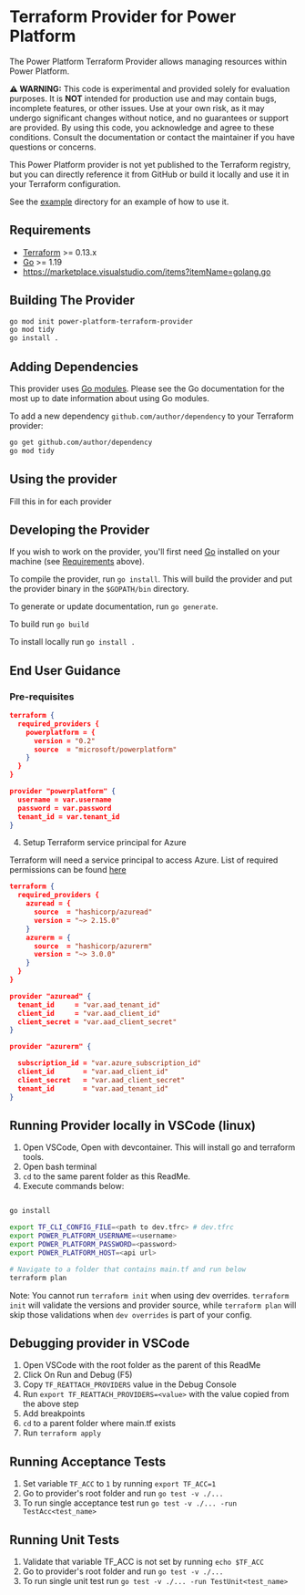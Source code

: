 # Terraform Provider for Power Platform

The Power Platform Terraform Provider allows managing resources within Power Platform.

**⚠️ WARNING:** This code is experimental and provided solely for evaluation purposes. It is **NOT** intended for production use and may contain bugs, incomplete features, or other issues. Use at your own risk, as it may undergo significant changes without notice, and no guarantees or support are provided. By using this code, you acknowledge and agree to these conditions. Consult the documentation or contact the maintainer if you have questions or concerns.

This Power Platform provider is not yet published to the Terraform registry, but you can directly reference it from GitHub or build it locally and use it in your Terraform configuration.

See the [example](./examples) directory for an example of how to use it.

## Requirements

- [Terraform](https://www.terraform.io/downloads.html) >= 0.13.x
- [Go](https://golang.org/doc/install) >= 1.19
- <https://marketplace.visualstudio.com/items?itemName=golang.go>

## Building The Provider

```sh
go mod init power-platform-terraform-provider
go mod tidy
go install .
```

## Adding Dependencies

This provider uses [Go modules](https://github.com/golang/go/wiki/Modules).
Please see the Go documentation for the most up to date information about using Go modules.

To add a new dependency `github.com/author/dependency` to your Terraform provider:

```sh
go get github.com/author/dependency
go mod tidy
```

## Using the provider

Fill this in for each provider

## Developing the Provider

If you wish to work on the provider, you'll first need [Go](http://www.golang.org) installed on your machine (see [Requirements](#requirements) above).

To compile the provider, run `go install`. This will build the provider and put the provider binary in the `$GOPATH/bin` directory.

To generate or update documentation, run `go generate`.

To build run `go build`

To install locally run `go install .`

## End User Guidance

### Pre-requisites  


```json
terraform {
  required_providers {
    powerplatform = {
      version = "0.2"
      source  = "microsoft/powerplatform"
    }
  }
}

provider "powerplatform" {
  username = var.username
  password = var.password
  tenant_id = var.tenant_id
}
```

4. Setup Terraform service principal for Azure

Terraform will need a service principal to access Azure. List of required permissions can be found [here](https://registry.terraform.io/providers/hashicorp/azurerm/latest/docs/guides/service_principal_client_secret)

```json
terraform {
  required_providers {
    azuread = {
      source  = "hashicorp/azuread"
      version = "~> 2.15.0"
    }
    azurerm = {
      source  = "hashicorp/azurerm"
      version = "~> 3.0.0"
    }
  }
}

provider "azuread" {
  tenant_id     = "var.aad_tenant_id"
  client_id     = "var.aad_client_id"
  client_secret = "var.aad_client_secret"
}

provider "azurerm" {

  subscription_id = "var.azure_subscription_id"
  client_id       = "var.aad_client_id"
  client_secret   = "var.aad_client_secret"
  tenant_id       = "var.aad_tenant_id"
}
```

## Running Provider locally in VSCode (linux)

1. Open VSCode, Open with devcontainer. This will install go and terraform tools.
2. Open bash terminal
3. `cd` to the same parent folder as this ReadMe.
4. Execute commands below:

```bash

go install

export TF_CLI_CONFIG_FILE=<path to dev.tfrc> # dev.tfrc
export POWER_PLATFORM_USERNAME=<username>
export POWER_PLATFORM_PASSWORD=<password>
export POWER_PLATFORM_HOST=<api url>

# Navigate to a folder that contains main.tf and run below
terraform plan
```

Note: You cannot run `terraform init` when using dev overrides. `terraform init` will validate the versions and provider source, while `terraform plan` will skip those validations when `dev overrides` is part of your config.
## Debugging provider in VSCode

1. Open VSCode with the root folder as the parent of this ReadMe
1. Click On Run and Debug (F5)
1. Copy `TF_REATTACH_PROVIDERS` value in the Debug Console
1. Run `export TF_REATTACH_PROVIDERS=<value>` with the value copied from the above step
1. Add breakpoints
1. `cd` to a parent folder where main.tf exists
1. Run `terraform apply`

## Running Acceptance Tests

1. Set variable `TF_ACC` to `1` by running `export TF_ACC=1`
1. Go to provider's root folder and run `go test -v ./...`
1. To run single acceptance test run `go test -v ./... -run TestAcc<test_name>`

## Running Unit Tests

1. Validate that variable TF_ACC is not set by running `echo $TF_ACC`
1. Go to provider's root folder and run `go test -v ./...`
1. To run single unit test run `go test -v ./... -run TestUnit<test_name>`
